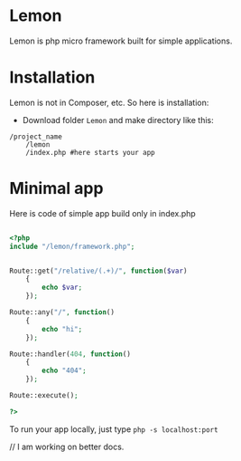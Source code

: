 # Lemon

Lemon is php micro framework built for simple applications.

# Installation

Lemon is not in Composer, etc. So here is installation:

* Download folder `Lemon` and make directory like this:

```
/project_name
    /lemon
    /index.php #here starts your app

```

# Minimal app

Here is code of simple app build only in index.php

```php    

<?php
include "/lemon/framework.php";


Route::get("/relative/(.+)/", function($var)
    {
        echo $var;
    });

Route::any("/", function()
    {
        echo "hi";
    });

Route::handler(404, function()
    {
        echo "404";
    });

Route::execute();

?>

```

To run your app locally, just type `php -s localhost:port`

// I am working on better docs.
